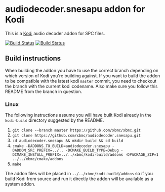 # audiodecoder.snesapu addon for Kodi

This is a [Kodi](https://kodi.tv) audio decoder addon for SPC files.

[![Build Status](https://travis-ci.org/xbmc/audiodecoder.snesapu.svg?branch=Matrix)](https://travis-ci.org/xbmc/audiodecoder.snesapu/branches)
[![Build Status](https://dev.azure.com/teamkodi/binary-addons/_apis/build/status/xbmc.audiodecoder.snesapu?branchName=Matrix)](https://dev.azure.com/teamkodi/binary-addons/_build/latest?definitionId=14&branchName=Matrix)
<!--- [![Build Status](https://ci.appveyor.com/api/projects/status/github/xbmc/audiodecoder.snesapu?branch=Matrix&svg=true)](https://ci.appveyor.com/project/xbmc/audiodecoder-snesapu?branch=Matrix) -->

## Build instructions

When building the addon you have to use the correct branch depending on which version of Kodi you're building against. 
If you want to build the addon to be compatible with the latest kodi `master` commit, you need to checkout the branch with the current kodi codename.
Also make sure you follow this README from the branch in question.

### Linux

The following instructions assume you will have built Kodi already in the `kodi-build` directory 
suggested by the README.

1. `git clone --branch master https://github.com/xbmc/xbmc.git`
2. `git clone https://github.com/xbmc/audiodecoder.snesapu.git`
3. `cd audiodecoder.snesapu && mkdir build && cd build`
4. `cmake -DADDONS_TO_BUILD=audiodecoder.snesapu -DADDON_SRC_PREFIX=../.. -DCMAKE_BUILD_TYPE=Debug -DCMAKE_INSTALL_PREFIX=../../xbmc/kodi-build/addons -DPACKAGE_ZIP=1 ../../xbmc/cmake/addons`
5. `make`

The addon files will be placed in `../../xbmc/kodi-build/addons` so if you build Kodi from source and run it directly 
the addon will be available as a system addon.
